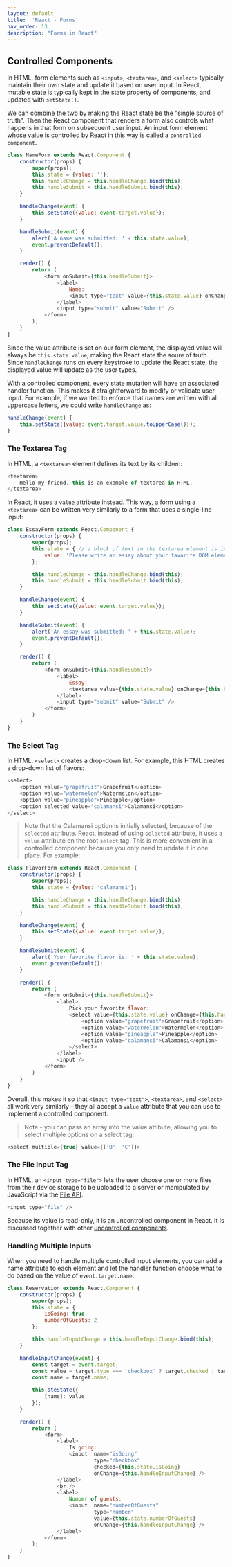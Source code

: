 ```yaml
---
layout: default
title:  'React - Forms'
nav_order: 13
description: "Forms in React"
---
```


## Controlled Components

In HTML, form elements such as `<input>`, `<textarea>`, and `<select>` typically maintain their own state and update it based on user input. In React, mutable state is typically kept in the state property of components, and updated with `setState()`.

We can combine the two by making the React state be the "single source of truth". Then the React component that renders a form also controls what happens in that form on subsequent user input. An input form element whose value is controlled by React in this way is called a `controlled component`.

```js
class NameForm extends React.Component {
    constructor(props) {
        super(props);
        this.state = {value: ''};
        this.handleChange = this.handleChange.bind(this);
        this.handleSubmit = this.handleSubmit.bind(this);
    }

    handleChange(event) {
        this.setState({value: event.target.value});
    }

    handleSubmit(event) {
        alert('A name was submitted: ' + this.state.value);
        event.preventDefault();
    }

    render() {
        return (
            <form onSubmit={this.handleSubmit}>
                <label>
                    Name:
                    <input type="text" value={this.state.value} onChange={this.handleChange} />
                </label>
                <input type="submit" value="Submit" />
            </form>
        );
    }
}
```

Since the value attribute is set on our form element, the displayed value will always be `this.state.value`, making the React state the soure of truth. Since `handleChange` runs on every keystroke to update the React state, the displayed value will update as the user types.

With a controlled component, every state mutation will have an associated handler function. This makes it straightforward to modify or validate user input. For example, if we wanted to enforce that names are written with all uppercase letters, we could write `handleChange` as:

```js
handleChange(event) {
    this.setState({value: event.target.value.toUpperCase()});
}
```

### The Textarea Tag

In HTML, a `<textarea>` element defines its text by its children:

```js
<textarea>
    Hello my friend, this is an example of textarea in HTML.
</textarea>
```

In React, it uses a `value` attribute instead. This way, a form using a `<textarea>` can be written very similarly to a form that uses a single-line input:

```js
class EssayForm extends React.Component {
    constructor(props) {
        super(props);
        this.state = { // a block of text in the textarea element is initialized as a placeholder here.
            value: 'Please write an essay about your favorite DOM element.'
        };

        this.handleChange = this.handleChange.bind(this);
        this.handleSubmit = this.handleSubmit.bind(this);
    }

    handleChange(event) {
        this.setState({value: event.target.value});
    }

    handleSubmit(event) {
        alert('An essay was submitted: ' + this.state.value);
        event.preventDefault();
    }

    render() {
        return (
            <form onSubmit={this.handleSubmit}>
                <label>
                    Essay:
                    <textarea value={this.state.value} onChange={this.handleChange} />
                </label>
                <input type="submit" value="Submit" />
            </form>
        )
    }
}
```

### The Select Tag

In HTML, `<select>` creates a drop-down list. For example, this HTML creates a drop-down list of flavors:

```js
<select>
    <option value="grapefruit">Grapefruit</option>
    <option value="watermelon">Watermelon</option>
    <option value="pineapple">Pineapple</option>
    <option selected value="calamansi">Calamansi</option>
</select>
```

> Note that the Calamansi option is initially selected, because of the `selected` attribute. React, instead of using `selected` attribute, it uses a `value` attribute on the root `select` tag. This is more convenient in a controlled component because you only need to update it in one place. For example:

```js
class FlavorForm extends React.Component {
    constructor(props) {
        super(props);
        this.state = {value: 'calamansi'};

        this.handleChange = this.handleChange.bind(this);
        this.handleSubmit = this.handleSubmit.bind(this);
    }

    handleChange(event) {
        this.setState({value: event.target.value});
    }

    handleSubmit(event) {
        alert('Your favorite flavor is: ' + this.state.value);
        event.preventDefault();
    }

    render() {
        return (
            <form onSubmit={this.handleSubmit}>
                <label>
                    Pick your favorite flavor:
                    <select value={this.state.value} onChange={this.handleChange}>
                        <option value="grapefruit">Grapefruit</option>
                        <option value="watermelon">Watermelon</option>
                        <option value="pineapple">Pineapple</option>
                        <option value="calamansi">Calamansi</option>
                    </select>
                </label>
                <input />
            </form>
        )
    }
}
```

Overall, this makes it so that `<input type="text">`, `<textarea>`, and `<select>` all work very similarly - they all accept a `value` attribute that you can use to implement a controlled component.

> Note - you can pass an array into the value attibute, allowing you to select multiple options on a select tag:

```js
<select multiple={true} value={['B', 'C']}>
```

### The File Input Tag

In HTML, an `<input type="file">` lets the user choose one or more files from their device storage to be uploaded to a server or manipulated by JavaScript via the [File API](https://developer.mozilla.org/en-US/docs/Web/API/File/Using_files_from_web_applications).

```js
<input type="file" />
```

Because its value is read-only, it is an uncontrolled component in React. It is discussed together with other [uncontrolled components](https://reactjs.org/docs/uncontrolled-components.html#the-file-input-tag).

### Handling Multiple Inputs

When you need to handle multiple controlled input elements, you can add a name attribute to each element and let the handler function choose what to do based on the value of `event.target.name`.

```js
class Reservation extends React.Component {
    constructor(props) {
        super(props);
        this.state = {
            isGoing: true,
            numberOfGuests: 2
        };

        this.handleInputChange = this.handleInputChange.bind(this);
    }

    handleInputChange(event) {
        const target = event.target;
        const value = target.type === 'checkbox' ? target.checked : target.value;
        const name = target.name;

        this.steState({
            [name]: value
        });
    }

    render() {
        return (
            <form>
                <label>
                    Is going:
                    <input  name="isGoing"
                            type="checkbox"
                            checked={this.state.isGoing}
                            onChange={this.handleInputChange} />
                </label>
                <br />
                <label>
                    Number of guests:
                    <input  name="numberOfGuests"
                            type="number"
                            value={this.state.numberOfGuests}
                            onChange={this.handleInputChange} />
                </label>
            </form>
        );
    }
}
```

